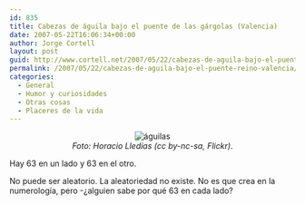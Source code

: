 ```yaml
---
id: 835
title: Cabezas de águila bajo el puente de las gárgolas (Valencia)
date: 2007-05-22T16:06:34+00:00
author: Jorge Cortell
layout: post
guid: http://www.cortell.net/2007/05/22/cabezas-de-aguila-bajo-el-puente-reino-valencia/
permalink: /2007/05/22/cabezas-de-aguila-bajo-el-puente-reino-valencia/
categories:
  - General
  - Humor y curiosidades
  - Otras cosas
  - Placeres de la vida
---
```

<div style="text-align: center">
  <img alt="águilas" title="águilas" src="http://farm1.static.flickr.com/23/33927608_3fecfbf0cb_m.jpg" />
</div>

<div align="left" style="text-align: center">
  <em>Foto: Horacio Lledí­as (cc by-nc-sa, Flickr)</em>.
</div>

Hay 63 en un lado y 63 en el otro.

No puede ser aleatorio. La aleatoriedad no existe. No es que crea en la numerologí­a, pero -¿alguien sabe por qué 63 en cada lado?